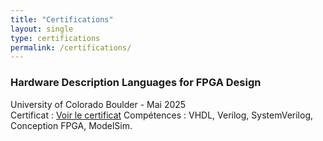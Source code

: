 ```yaml
---
title: "Certifications"
layout: single
type: certifications
permalink: /certifications/
---
```


### Hardware Description Languages for FPGA Design  
University of Colorado Boulder - Mai 2025  
Certificat : [Voir le certificat](https://www.coursera.org/account/accomplishments/certificate/AA82QSO4FL67)
Compétences : VHDL, Verilog, SystemVerilog, Conception FPGA, ModelSim.
